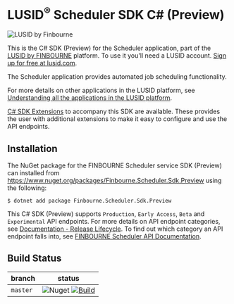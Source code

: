 # LUSID<sup>®</sup> Scheduler SDK C# (Preview)
![LUSID by Finbourne](https://content.finbourne.com/LUSID_repo.png)

This is the C# SDK (Preview) for the Scheduler application, part of the [LUSID by FINBOURNE](https://www.finbourne.com/lusid-technology) platform. To use it you'll need a LUSID account. [Sign up for free at lusid.com](https://www.lusid.com/app/signup).

The Scheduler application provides automated job scheduling functionality.

For more details on other applications in the LUSID platform, see [Understanding all the applications in the LUSID platform](https://support.lusid.com/knowledgebase/article/KA-01787/en-us).

[C# SDK Extensions](https://github.com/finbourne/scheduler-sdk-extensions-csharp) to accompany this SDK are available. These provides the user with additional extensions to make it easy to configure and use the API endpoints.

## Installation

The NuGet package for the FINBOURNE Scheduler service SDK (Preview) can installed from https://www.nuget.org/packages/Finbourne.Scheduler.Sdk.Preview using the following:

```
$ dotnet add package Finbourne.Scheduler.Sdk.Preview
```

This C# SDK (Preview) supports `Production`, `Early Access`, `Beta` and `Experimental` API endpoints. For more details on API endpoint categories, see [Documentation - Release Lifecycle](https://www.lusid.com/app/resources/documentation/lifecycle). To find out which category an API endpoint falls into, see [FINBOURNE Scheduler API Documentation](https://www.lusid.com/scheduler2/swagger/index.html).

## Build Status 

| branch | status |
| --- | --- |
| `master` |  ![Nuget](https://img.shields.io/nuget/v/Finbourne.Scheduler.Sdk.Preview?color=blue) [![Build](https://github.com/finbourne/scheduler-sdk-csharp-preview/actions/workflows/build.yaml/badge.svg?branch=master)](https://github.com/finbourne/scheduler-sdk-csharp-preview/actions/workflows/build.yaml) |

